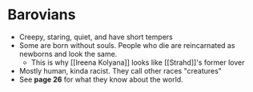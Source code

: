 # Barovians

* Creepy, staring, quiet, and have short tempers
* Some are born without souls. People who die are reincarnated as newborns and look the same.
  * This is why [[Ireena Kolyana]] looks like [[Strahd]]'s former lover
* Mostly human, kinda racist. They call other races "creatures"
* See **page 26** for what they know about the world.